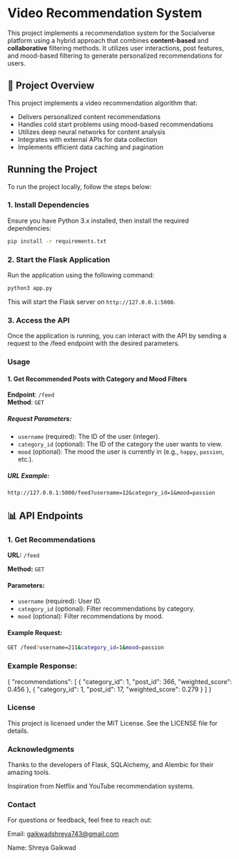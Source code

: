# Video Recommendation System

This project implements a recommendation system for the Socialverse platform using a hybrid approach that combines **content-based** and **collaborative** filtering methods. It utilizes user interactions, post features, and mood-based filtering to generate personalized recommendations for users. 


## 🎯 Project Overview

This project implements a video recommendation algorithm that:

- Delivers personalized content recommendations
- Handles cold start problems using mood-based recommendations
- Utilizes deep neural networks for content analysis
- Integrates with external APIs for data collection
- Implements efficient data caching and pagination

## Running the Project

To run the project locally, follow the steps below:

### 1. Install Dependencies

Ensure you have Python 3.x installed, then install the required dependencies:

```bash
pip install -r requirements.txt
```

### 2. Start the Flask Application

Run the application using the following command:
```bash
python3 app.py
```
This will start the Flask server on `http://127.0.0.1:5000`.

### 3. Access the API

Once the application is running, you can interact with the API by sending a request to the /feed endpoint with the desired parameters.

### Usage

#### 1. Get Recommended Posts with Category and Mood Filters

**Endpoint**: `/feed`  
**Method**: `GET`

##### Request Parameters:
- `username` (required): The ID of the user (integer).
- `category_id` (optional): The ID of the category the user wants to view.
- `mood` (optional): The mood the user is currently in (e.g., `happy`, `passion`, etc.).

##### URL Example:
```
http://127.0.0.1:5000/feed?username=12&category_id=1&mood=passion
```

## 📊 API Endpoints

### 1. Get Recommendations  
**URL:** `/feed`  

**Method:** `GET`  

#### **Parameters:**
- `username` (required): User ID.  
- `category_id` (optional): Filter recommendations by category.  
- `mood` (optional): Filter recommendations by mood.  

#### **Example Request:**
```bash
GET /feed?username=211&category_id=1&mood=passion
```

### **Example Response:**
{
  "recommendations": [
    {
      "category_id": 1,
      "post_id": 366,
      "weighted_score": 0.456
    },
    {
      "category_id": 1,
      "post_id": 17,
      "weighted_score": 0.279
    }
  ]
}

### **License**
This project is licensed under the MIT License. See the LICENSE file for details.

### **Acknowledgments**
Thanks to the developers of Flask, SQLAlchemy, and Alembic for their amazing tools.

Inspiration from Netflix and YouTube recommendation systems.

### **Contact**
For questions or feedback, feel free to reach out:

Email: gaikwadshreya743@gmail.com

Name: Shreya Gaikwad